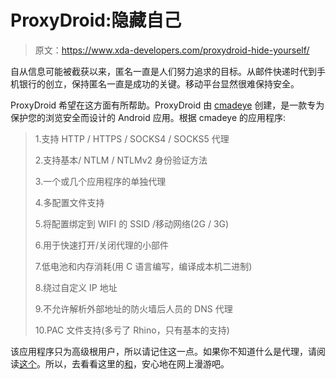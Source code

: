 # ProxyDroid:隐藏自己

> 原文：<https://www.xda-developers.com/proxydroid-hide-yourself/>

自从信息可能被截获以来，匿名一直是人们努力追求的目标。从邮件快递时代到手机银行的创立，保持匿名一直是成功的关键。移动平台显然很难保持安全。

ProxyDroid 希望在这方面有所帮助。ProxyDroid 由 [cmadeye](http://forum.xda-developers.com/member.php?u=3604670) 创建，是一款专为保护您的浏览安全而设计的 Android 应用。根据 cmadeye 的应用程序:

> 1.支持 HTTP / HTTPS / SOCKS4 / SOCKS5 代理
> 
> 2.支持基本/ NTLM / NTLMv2 身份验证方法
> 
> 3.一个或几个应用程序的单独代理
> 
> 4.多配置文件支持
> 
> 5.将配置绑定到 WIFI 的 SSID /移动网络(2G / 3G)
> 
> 6.用于快速打开/关闭代理的小部件
> 
> 7.低电池和内存消耗(用 C 语言编写，编译成本机二进制)
> 
> 8.绕过自定义 IP 地址
> 
> 9.不允许解析外部地址的防火墙后人员的 DNS 代理
> 
> 10.PAC 文件支持(多亏了 Rhino，只有基本的支持)

该应用程序只为高级根用户，所以请记住这一点。如果你不知道什么是代理，请阅读[这个](http://en.wikipedia.org/wiki/Proxy_server)。所以，去看看这里的[和](http://forum.xda-developers.com/showthread.php?t=1359389)，安心地在网上漫游吧。